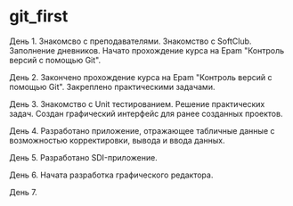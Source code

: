 # git_first
День 1.
Знакомсво с преподавателями. Знакомство с SoftClub. Заполнение дневников. Начато прохождение курса на Epam "Контроль версий с помощью Git".

День 2.
Закончено прохождение курса на Epam "Контроль версий с помощью Git". Закреплено практическими задачами.

День 3.
Знакомство с Unit тестированием. Решение практических задач. Создан графический интерфейс для ранее созданных проектов.

День 4. 
Разработано приложение, отражающее табличные данные с возможностью корректировки, вывода и ввода данных.

День 5.
Разработано SDI-приложение.

День 6.
Начата разработка графического редактора.

День 7.
